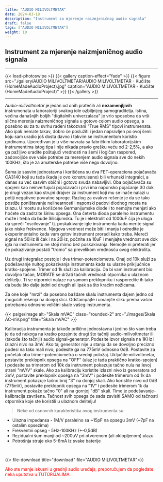 ```yaml
---
title: "AUDIO MILIVOLTMETAR"
date: 2024-03-18
description: "Instrument za mjerenje naizmjeničnog audio signala"
draft: false
tags: ["AUDIO MILIVOLTMETAR"]
weight: 10
---
```

## Instrument za mjerenje naizmjeničnog audio signala
<hr>
{{< load-photoswipe >}}
{{< gallery caption-effect="fade" >}}
  {{< figure src="./gallery/AUDIO MILIVOLTMETAR/AUDIO MILIVOLTMETAR - Kućište (HomeMadeAudioProject).jpg" caption="AUDIO MILIVOLTMETAR - Kućište (HomeMadeAudioProject)" >}}
{{< /gallery >}}
<hr>


*Audio-milivoltmetar* je jedan od onih pratećih ali **nezamenjljivih** instrumenata u laboratoriji svakog iole ozbiljnijeg samograditelja. Istina, većina današnjih boljih "digitalnih univerzalaca" je vrlo sposobna da vrši slična merenja naizmeničnog signala u gotovo celom audio opsegu, a posebno su za tu svrhu rađeni takozvani "True RMS" tipovi instrumenata. Ako ipak nemate takav, dobro će poslužiti i jedan napravljen po ovoj šemi koju sam uradio još dosta davno i takvim se instrumentom koristio godinama. Upoređivan je u više navrata sa fabričkim laboratorijskim instrumentima istog tipa i nije nikada pravio grešku veću od 2-2,5%, a ako ga pažljivo uradite poštujući vrednosti na šemi i logičan raspored, zadovoljiće sve vaše potrebe za merenjem audio signala sve do nekih 100KHz, što je za amaterske potrebe više nego dovoljno.

Šema je sasvim jednostavna i korišćena su dva FET-operaciona pojačavača CA3140 koji su tada (kada je ovo konstruisano) bili vrhunski integralci, a danas su već sasvim obični i gotovo svuda nabavljivi. Oba pojačavača su spojeni kao neinvertujući pojačavači i prvi ima naponsko pojačanje 30 dok je drugi vezan kao strujni drajver za instrument koji mu se inače nalazi u petlji negativne povratne sprege. Razlog za ovakvo rešenje je da se tako postiže poništavanje nelinearnosti i naponski padovi diodnog mosta na izlazu. U mostu su korišćene Germanijumske diode i to nemojte menjati ako hoćete da zadrzite širinu opsega. Ona četvrta dioda paralelno instrumentu može i treba da bude Silicijumska. Tu je i elektrolit od 1000uF čija je uloga da spreči "oscilovanje" tj. poskakivanje igle instrumenta kada merite signal jako niske frekvence. Njegova vrednost može biti i manja i odredite je eksperimentalno kada vam gotov instrument proradi kako treba. Mereći signal na 50Hz ili čak i na 20Hz, počnite sa 10uF i menjajte vrednost sve dok igla na instrumentu ne stoji mirno bez poskakivanja. Nemojte ni preterati jer će pokazivanje postati "tromo" sa prevelikom vrednosću ovog elektrolita.

Uz drugi integralac postoje i dva trimer-potenciometra. Onaj od 10k služi za podešavanje nultog pokazivanja instrumenta kada su ulazne priključnice kratko-spojene. Trimer od 1k služi za kalibraciju. Da bi vam instrument bio dovoljno tačan, MORATE se držati tačnih vrednosti otpornika u ulaznom delitelju. Ti se otpornici nalaze na samom preklopniku i rasporedite ih tako da budu što dalje jedni od drugih ali ipak sa što kraćim nožicama.

Za one koje "mrzi" da posebno baždare skalu instrumenta dajem jedno od mogućih rešenja na donjoj slici. Odštampajte i umanjite sliku prema vašim potrebama odnosno veličini skale vašeg instrumenta.

<p>{{< paige/image alt="Skala mVAC" class="rounded-2" src="./images/Skala AC-mV.png" title="Skala mVAC" >}}</p>

Kalibracija instrumenta je takođe prilično jednostavna i jedino što vam treba je da od nekoga na kratko pozajmite drugi što tačniji audio-milivoltmetar ili (takođe što tačniji) audio signal-generator. Podesite izvor signala na 1KHz i izlazni nivo na 3mV. Ako taj generator nije u stanju da se dovoljno precizno podesi na tako mali nivo, podesite ga na 775mV odnosno 0dB. Postavite za početak oba trimer-potenciometra u srednji položaj. Uključite milivoltmetar, postavite preklopnik opsega na "OFF" (ulaz je tada praktično kratko-spojen) i podesite sa trimerom od 10k da instrument pokazuje tačno nulu na levoj strani "mV/V" skale. Ako za kalibraciju koristite izlazni nivo iz generatora od 3mV, postavite preklopnik opsega na "3mV" i podesite trimerom od 1k da instrument pokazuje tačno broj "3" na donjoj skali. Ako koristite nivo od 0dB (775mV), postavite preklopnik opsega na "1V" i podesite trimerom 1k da instrument pokaže tačno "0" ali na gornjoj "dB" skali. Time je podešavanje-kalibracija završena. Tačnost svih opsega će sada zavisiti SAMO od tačnosti otpornika koje ste koristili u ulaznom delitelju!

> Neke od osnovnih karakteristika ovog instrumenta su:
- Ulazna impedansa - 1M/V paralelno sa ~15pF na opsegu 3mV (~7pF na ostalim opsezima)
- Frekventni opseg - 5Hz-100KHz (+-0,5dB)
- Rezidualni šum manji od ~200uV pri otvorenom (ali oklopljenom) ulazu
- Potrošnja struje oko 5-6mA iz svake baterije
<br>

{{< file-download title="download" file="AUDIO MILIVOLTMETAR">}}

<p style="color: red;" class="text-center">Ako ste manje iskusni u gradnji audio uređaja, preporučujem da pogledate neka uputstva u TUTORIJALIMA.</p>
